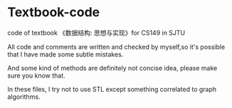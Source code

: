 # Textbook-code
 code of textbook 《数据结构: 思想与实现》for CS149 in SJTU

 All code and comments are written and checked by myself,so it's possible that I have made some subtle mistakes.
 
 And some kind of methods are definitely not concise idea, please make sure you know that.
 
 In these files, I try not to use STL except something correlated to graph algorithms.

